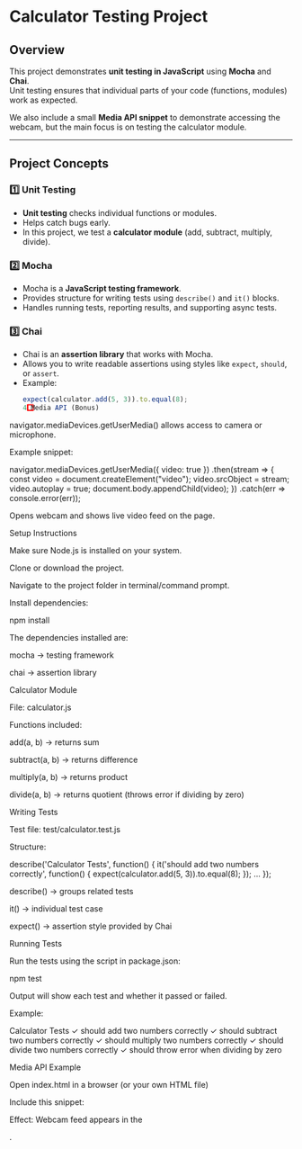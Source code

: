 # Calculator Testing Project

## Overview

This project demonstrates **unit testing in JavaScript** using **Mocha** and **Chai**.  
Unit testing ensures that individual parts of your code (functions, modules) work as expected.

We also include a small **Media API snippet** to demonstrate accessing the webcam, but the main focus is on testing the calculator module.

---



## Project Concepts

### 1️⃣ Unit Testing

- **Unit testing** checks individual functions or modules.  
- Helps catch bugs early.  
- In this project, we test a **calculator module** (add, subtract, multiply, divide).

### 2️⃣ Mocha

- Mocha is a **JavaScript testing framework**.  
- Provides structure for writing tests using `describe()` and `it()` blocks.  
- Handles running tests, reporting results, and supporting async tests.

### 3️⃣ Chai

- Chai is an **assertion library** that works with Mocha.  
- Allows you to write readable assertions using styles like `expect`, `should`, or `assert`.  
- Example:
  ```js
  expect(calculator.add(5, 3)).to.equal(8);
  4️⃣ Media API (Bonus)

navigator.mediaDevices.getUserMedia() allows access to camera or microphone.

Example snippet:

navigator.mediaDevices.getUserMedia({ video: true })
  .then(stream => {
    const video = document.createElement("video");
    video.srcObject = stream;
    video.autoplay = true;
    document.body.appendChild(video);
  })
  .catch(err => console.error(err));


Opens webcam and shows live video feed on the page.

Setup Instructions

Make sure Node.js is installed on your system.

Clone or download the project.

Navigate to the project folder in terminal/command prompt.

Install dependencies:

npm install


The dependencies installed are:

mocha → testing framework

chai → assertion library

Calculator Module

File: calculator.js

Functions included:

add(a, b) → returns sum

subtract(a, b) → returns difference

multiply(a, b) → returns product

divide(a, b) → returns quotient (throws error if dividing by zero)

Writing Tests

Test file: test/calculator.test.js

Structure:

describe('Calculator Tests', function() {
  it('should add two numbers correctly', function() {
    expect(calculator.add(5, 3)).to.equal(8);
  });
  ...
});


describe() → groups related tests

it() → individual test case

expect() → assertion style provided by Chai

Running Tests

Run the tests using the script in package.json:

npm test


Output will show each test and whether it passed or failed.

Example:

  Calculator Tests
    ✓ should add two numbers correctly
    ✓ should subtract two numbers correctly
    ✓ should multiply two numbers correctly
    ✓ should divide two numbers correctly
    ✓ should throw error when dividing by zero

Media API Example

Open index.html in a browser (or your own HTML file)

Include this snippet:

<div id="camera"></div>
<script>
  navigator.mediaDevices.getUserMedia({ video: true })
    .then(stream => {
      const video = document.createElement("video");
      video.srcObject = stream;
      video.autoplay = true;
      document.getElementById("camera").appendChild(video);
    })
    .catch(err => console.error(err));
</script>


Effect: Webcam feed appears in the <div id="camera">.
